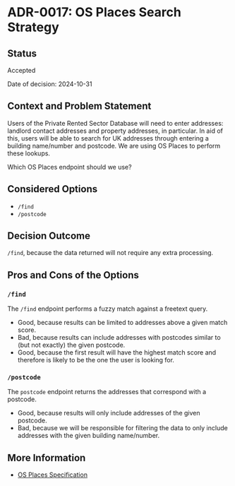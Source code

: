 # ADR-0017: OS Places Search Strategy

## Status

Accepted

Date of decision: 2024-10-31

## Context and Problem Statement

Users of the Private Rented Sector Database will need to enter addresses: landlord contact addresses and property
addresses, in particular. In aid of this, users will be able to search for UK addresses through entering a building
name/number and postcode. We are using OS Places to perform these lookups.

Which OS Places endpoint should we use?

## Considered Options

* `/find`
* `/postcode`

## Decision Outcome

`/find`, because the data returned will not require any extra processing.

## Pros and Cons of the Options

### `/find`

The `/find` endpoint performs a fuzzy match against a freetext query.

* Good, because results can be limited to addresses above a given match score.
* Bad, because results can include addresses with postcodes similar to (but not exactly) the given postcode.
* Good, because the first result will have the highest match score and therefore is likely to be the one the user is
  looking for.

### `/postcode`

The `postcode` endpoint returns the addresses that correspond with a postcode.

* Good, because results will only include addresses of the given postcode.
* Bad, because we will be responsible for filtering the data to only include addresses with the given building
  name/number.

## More Information

* [OS Places Specification](https://osdatahub.os.uk/docs/places/technicalSpecification)